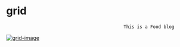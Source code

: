 # grid

                                                This is a Food blog

<a href='https://postimages.org/' target='_blank'><img src='https://i.postimg.cc/sgnYtC31/grid-image.png' border='0' alt='grid-image'/></a>
